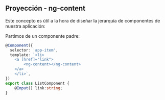 ## Proyección - ng-content

Este concepto es útil a la hora de diseñar la jerarquía de componentes de nuestra aplicación:

Partimos de un componente padre:
```typescript
@Component({
  selector: 'app-item',
  template: `<li>
    <a [href]="link">
        <ng-content></ng-content>
    </a>
    </li>`,
})
export class ListComponent {
    @Input() link:string;
}
```



